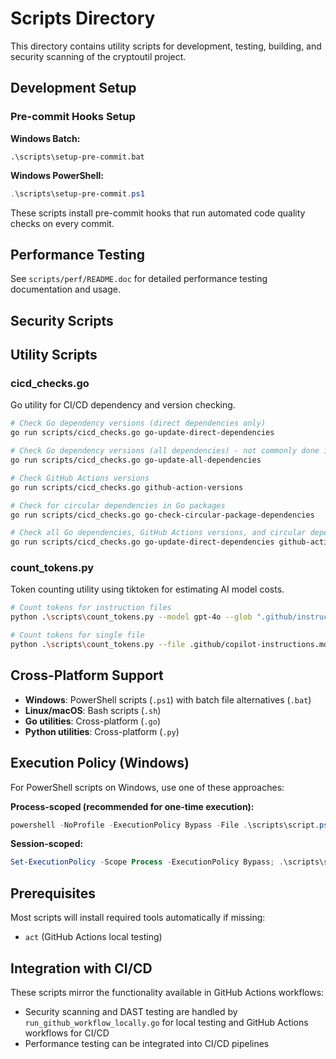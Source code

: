 # Scripts Directory

This directory contains utility scripts for development, testing, building, and security scanning of the cryptoutil project.

## Development Setup

### Pre-commit Hooks Setup

**Windows Batch:**
```batch
.\scripts\setup-pre-commit.bat
```

**Windows PowerShell:**
```powershell
.\scripts\setup-pre-commit.ps1
```

These scripts install pre-commit hooks that run automated code quality checks on every commit.

## Performance Testing

See `scripts/perf/README.doc` for detailed performance testing documentation and usage.

## Security Scripts

## Utility Scripts

### cicd_checks.go

Go utility for CI/CD dependency and version checking.

```bash
# Check Go dependency versions (direct dependencies only)
go run scripts/cicd_checks.go go-update-direct-dependencies

# Check Go dependency versions (all dependencies) - not commonly done in Go, but util supports it
go run scripts/cicd_checks.go go-update-all-dependencies

# Check GitHub Actions versions
go run scripts/cicd_checks.go github-action-versions

# Check for circular dependencies in Go packages
go run scripts/cicd_checks.go go-check-circular-package-dependencies

# Check all Go dependencies, GitHub Actions versions, and circular dependencies in a single invocation
go run scripts/cicd_checks.go go-update-direct-dependencies github-action-versions go-check-circular-package-dependencies
```

### count_tokens.py

Token counting utility using tiktoken for estimating AI model costs.

```bash
# Count tokens for instruction files
python .\scripts\count_tokens.py --model gpt-4o --glob ".github/instructions/*.md" --as-message system

# Count tokens for single file
python .\scripts\count_tokens.py --file .github/copilot-instructions.md --as-message none --model gpt-4o
```

## Cross-Platform Support

- **Windows**: PowerShell scripts (`.ps1`) with batch file alternatives (`.bat`)
- **Linux/macOS**: Bash scripts (`.sh`)
- **Go utilities**: Cross-platform (`.go`)
- **Python utilities**: Cross-platform (`.py`)

## Execution Policy (Windows)

For PowerShell scripts on Windows, use one of these approaches:

**Process-scoped (recommended for one-time execution):**
```powershell
powershell -NoProfile -ExecutionPolicy Bypass -File .\scripts\script.ps1
```

**Session-scoped:**
```powershell
Set-ExecutionPolicy -Scope Process -ExecutionPolicy Bypass; .\scripts\script.ps1
```

## Prerequisites

Most scripts will install required tools automatically if missing:
- `act` (GitHub Actions local testing)

## Integration with CI/CD

These scripts mirror the functionality available in GitHub Actions workflows:
- Security scanning and DAST testing are handled by `run_github_workflow_locally.go` for local testing and GitHub Actions workflows for CI/CD
- Performance testing can be integrated into CI/CD pipelines
